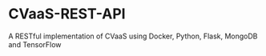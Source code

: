 # CVaaS-REST-API
 A RESTful implementation of CVaaS using Docker, Python, Flask, MongoDB and TensorFlow

